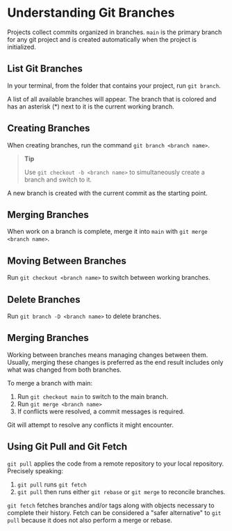# Understanding Git Branches
Projects collect commits organized in branches. `main` is the primary branch for any git project and is created automatically when the project is initialized. 
## List Git Branches
In your terminal, from the folder that contains your project, run `git branch`. 

A list of all available branches will appear. The branch that is colored and has an asterisk (*) next to it is the current working branch.  
## Creating Branches
When creating branches, run the command `git branch <branch name>`.

> **Tip**
>
>Use `git checkout -b <branch name>` to simultaneously create a branch and switch to it. 

A new branch is created with the current commit as the starting point. 
## Merging Branches
When work on a branch is complete, merge it into `main` with `git merge <branch name>`.
## Moving Between Branches
Run `git checkout <branch name>` to switch between working branches. 
## Delete Branches
Run `git branch -D <branch name>` to delete branches.
## Merging Branches
Working between branches means managing changes between them. Usually, merging these changes is preferred as the end result includes only what was changed from both branches. 

To merge a branch with main:
1. Run `git checkout main` to switch to the main branch. 
2. Run `git merge <branch name>`
3. If conflicts were resolved, a commit messages is required. 

Git will attempt to resolve any conflicts it might encounter. 
## Using Git Pull and Git Fetch
`git pull` applies the code from a remote repository to your local repository. Precisely speaking: 
1. `git pull` runs `git fetch`
2. `git pull` then runs either `git rebase` or `git merge` to reconcile branches. 

`git fetch` fetches branches and/or tags along with objects necessary to complete their history. Fetch can be considered a "safer alternative" to `git pull` because it does not also perform a merge or rebase. 
